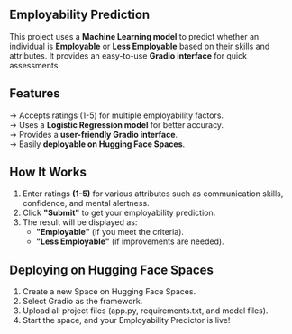 ## Employability Prediction  

This project uses a **Machine Learning model** to predict whether an individual is **Employable** or **Less Employable** based on their skills and attributes. It provides an easy-to-use **Gradio interface** for quick assessments.

## Features  
-> Accepts ratings (1-5) for multiple employability factors.  
-> Uses a **Logistic Regression model** for better accuracy.  
-> Provides a **user-friendly Gradio interface**.  
-> Easily **deployable on Hugging Face Spaces**.  

## How It Works  
1. Enter ratings **(1-5)** for various attributes such as communication skills, confidence, and mental alertness.  
2. Click **"Submit"** to get your employability prediction.  
3. The result will be displayed as:  
   - **"Employable"** (if you meet the criteria).  
   - **"Less Employable"** (if improvements are needed).

## Deploying on Hugging Face Spaces
1. Create a new Space on Hugging Face Spaces.
2. Select Gradio as the framework.
3. Upload all project files (app.py, requirements.txt, and model files).
4. Start the space, and your Employability Predictor is live!       
